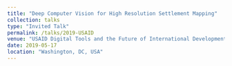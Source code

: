 ```yaml
---
title: "Deep Computer Vision for High Resolution Settlement Mapping"
collection: talks
type: "Invited Talk"
permalink: /talks/2019-USAID
venue: "USAID Digital Tools and the Future of International Development"
date: 2019-05-17
location: "Washington, DC, USA"
---
```

